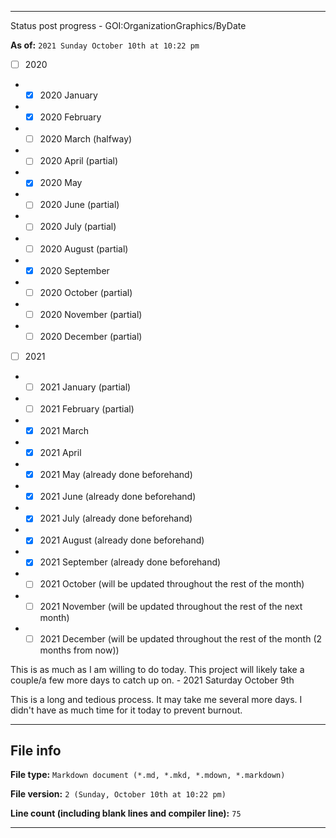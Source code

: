 
***

Status post progress - GOI:OrganizationGraphics/ByDate

**As of:** `2021 Sunday October 10th at 10:22 pm`

- [ ] 2020

- - [x] 2020 January

- - [x] 2020 February

- - [ ] 2020 March (halfway)

- - [ ] 2020 April (partial)

- - [x] 2020 May

- - [ ] 2020 June (partial)

- - [ ] 2020 July (partial)

- - [ ] 2020 August (partial)

- - [x] 2020 September

- - [ ] 2020 October (partial)

- - [ ] 2020 November (partial)

- - [ ] 2020 December (partial)

- [ ] 2021

- - [ ] 2021 January (partial)

- - [ ] 2021 February (partial)

- - [x] 2021 March

- - [x] 2021 April

- - [x] 2021 May (already done beforehand)

- - [x] 2021 June (already done beforehand)

- - [x] 2021 July (already done beforehand)

- - [x] 2021 August (already done beforehand)

- - [x] 2021 September (already done beforehand)

- - [ ] 2021 October (will be updated throughout the rest of the month)

- - [ ] 2021 November (will be updated throughout the rest of the next month)

- - [ ] 2021 December (will be updated throughout the rest of the month (2 months from now))

This is as much as I am willing to do today. This project will likely take a couple/a few more days to catch up on. - 2021 Saturday October 9th

This is a long and tedious process. It may take me several more days. I didn't have as much time for it today to prevent burnout.

***

## File info

**File type:** `Markdown document (*.md, *.mkd, *.mdown, *.markdown)`

**File version:** `2 (Sunday, October 10th at 10:22 pm)`

**Line count (including blank lines and compiler line):** `75`

***
